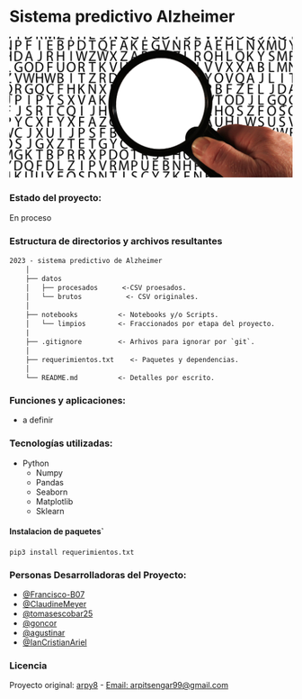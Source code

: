# Sistema predictivo Alzheimer
![imagen](./imagenes/portada.png)

### Estado del proyecto:
En proceso

### Estructura de directorios y archivos resultantes

    2023 - sistema predictivo de Alzheimer
        │
        ├── datos
        │   ├── procesados      <-CSV proesados.
        │   └── brutos           <- CSV originales.
        │
        ├── notebooks          <- Notebooks y/o Scripts.
        │   └── limpios        <- Fraccionados por etapa del proyecto.
        |
        ├── .gitignore         <- Arhivos para ignorar por `git`.
        │
        ├── requerimientos.txt    <- Paquetes y dependencias.
        │
        └── README.md          <- Detalles por escrito.

### Funciones y aplicaciones:

- a definir

### Tecnologías utilizadas:
- Python
  - Numpy
  - Pandas
  - Seaborn
  - Matplotlib
  - Sklearn
  
#### Instalacion de paquetes`

`pip3 install requerimientos.txt`

### Personas Desarrolladoras del Proyecto:
- [@Francisco-B07](https://github.com/Francisco-B07)
- [@ClaudineMeyer](https://github.com/ClaudineMeyer)
- [@tomasescobar25](https://github.com/tomasescobar25)
- [@goncor](https://github.com/GonCor)
- [@agustinar](https://github.com/agustinarr)
- [@IanCristianAriel](https://github.com/ianCristianAriel)

### Licencia
Proyecto original: [arpy8](https://github.com/arpy8) - [Email: arpitsengar99@gmail.com](mailto:arpitsengar99@gmail.com)
